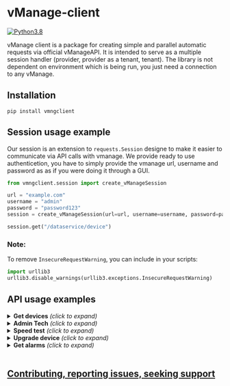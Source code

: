 # vManage-client
[![Python3.8](https://img.shields.io/static/v1?label=Python&logo=Python&color=3776AB&message=3.8)](https://www.python.org/)

vManage client is a package for creating simple and parallel automatic requests via official vManageAPI. It is intended to serve as a multiple session handler (provider, provider as a tenant, tenant). The library is not dependent on environment which is being run, you just need a connection to any vManage.

## Installation
```console
pip install vmngclient
```

## Session usage example
Our session is an extension to `requests.Session` designe to make it easier to communicate via API calls with vmanage. We provide ready to use authenticetion, you have to simply provide the vmanage url, username and password as as if you were doing it through a GUI. 
```python
from vmngclient.session import create_vManageSession

url = "example.com"
username = "admin"
password = "password123"
session = create_vManageSession(url=url, username=username, password=password)

session.get("/dataservice/device")
```

### Note:
To remove `InsecureRequestWarning`, you can include in your scripts:
```Python
import urllib3
urllib3.disable_warnings(urllib3.exceptions.InsecureRequestWarning)
```

## API usage examples

<details>
    <summary> <b>Get devices</b> <i>(click to expand)</i></summary>

```python
devices = session.api.devices.get()
```

</details>

<details>
    <summary> <b>Admin Tech</b> <i>(click to expand)</i></summary>

```Python
admin_tech_file = session.api.admin_tech.generate("172.16.255.11")
admintech.download(admin_tech_file)
admintech.delete(admin_tech_file)
```
</details>

<details>
    <summary> <b>Speed test</b> <i>(click to expand)</i></summary>

```python
devices = session.api.devices.get()
speedtest = session.api.speedtest.speedtest(devices[0], devices[1])
```

</details>

<details>
    <summary> <b>Upgrade device</b> <i>(click to expand)</i></summary>

```python
# Prepare devices list
devices = [device for device in DevicesAPI(session).devices
            if device .personality == Personality.VSMART]
software_image = "viptela-20.7.2-x86_64.tar.gz"

# Upgrade
devices_payload = DeviceVersions(session, DeviceCategory.CONTROLLERS.)get_devices_current_version(devices)
software_action = SoftwareActionAPI(session, DeviceCategory.VEDGES)
software_action_id = software_action.upgrade_software(devices_payload,
    InstallSpecHelper.CEDGE.value, reboot = False, sync = True, software_image=software_image)

# Check action status
wait_for_completed(session, software_action_id, 3000)
```

</details>

<details>
    <summary> <b>Get alarms</b> <i>(click to expand)</i></summary>

```python
alarms = session.api.alarms.get()
```

</details>

</br>

## [Contributing, reporting issues, seeking support](https://github.com/CiscoDevNet/vManage-client/blob/main/CONTRIBUTING.md)
